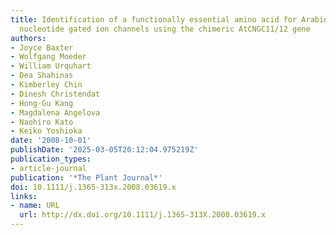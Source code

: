 ```yaml
---
title: Identification of a functionally essential amino acid for Arabidopsis cyclic
  nucleotide gated ion channels using the chimeric AtCNGC11/12 gene
authors:
- Joyce Baxter
- Wolfgang Moeder
- William Urquhart
- Dea Shahinas
- Kimberley Chin
- Dinesh Christendat
- Hong‐Gu Kang
- Magdalena Angelova
- Naohiro Kato
- Keiko Yoshioka
date: '2008-10-01'
publishDate: '2025-03-05T20:12:04.975219Z'
publication_types:
- article-journal
publication: '*The Plant Journal*'
doi: 10.1111/j.1365-313x.2008.03619.x
links:
- name: URL
  url: http://dx.doi.org/10.1111/j.1365-313X.2008.03619.x
---
```

